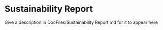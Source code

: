 # Sustainability Report
Give a description in DocFiles/Sustainability Report.md for it to appear here

